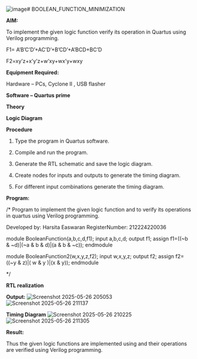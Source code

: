 ![image](https://github.com/user-attachments/assets/01dc4c54-1bc5-4ed9-867a-4c2e3ff6a79d)# BOOLEAN_FUNCTION_MINIMIZATION

**AIM:**

To implement the given logic function verify its operation in Quartus using Verilog programming.

F1= A’B’C’D’+AC’D’+B’CD’+A’BCD+BC’D 

F2=xy’z+x’y’z+w’xy+wx’y+wxy

**Equipment Required:**

Hardware – PCs, Cyclone II , USB flasher

**Software – Quartus prime**

**Theory**

**Logic Diagram**

**Procedure**

1.	Type the program in Quartus software.

2.	Compile and run the program.

3.	Generate the RTL schematic and save the logic diagram.

4.	Create nodes for inputs and outputs to generate the timing diagram.

5.	For different input combinations generate the timing diagram.


**Program:**

/* Program to implement the given logic function and to verify its operations in quartus using Verilog programming. 

Developed by: Harsita Easwaran  RegisterNumber: 212224220036

module BooleanFunction(a,b,c,d,f1); 
input a,b,c,d; 
output f1; 
assign f1=((~b & ~d)|(~a & b & d)|(a & b & ~c)); 
endmodule

module BooleanFunction2(w,x,y,z,f2); 
input w,x,y,z; 
output f2; 
assign f2=((~y & z)|( w & y )|(x & y)); 
endmodule

*/


**RTL realization**

**Output:**
![Screenshot 2025-05-26 205053](https://github.com/user-attachments/assets/17ef2d36-426b-49cf-85c6-dcd112fe21bb)
![Screenshot 2025-05-26 211137](https://github.com/user-attachments/assets/8b4b5819-6689-45d4-81d0-6372886eb712)


**Timing Diagram**
![Screenshot 2025-05-26 210225](https://github.com/user-attachments/assets/a2454b44-6d88-48c1-8d78-e88ec936acc6)
![Screenshot 2025-05-26 211305](https://github.com/user-attachments/assets/e7940c31-a577-47b6-bd6a-521b836fc6a6)

**Result:**

Thus the given logic functions are implemented using and their operations are verified using Verilog programming.

